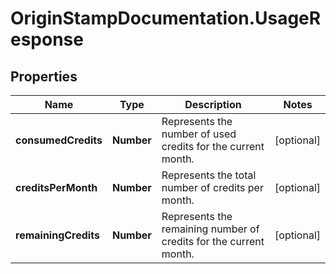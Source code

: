 # OriginStampDocumentation.UsageResponse

## Properties
Name | Type | Description | Notes
------------ | ------------- | ------------- | -------------
**consumedCredits** | **Number** | Represents the number of used credits for the current month. | [optional] 
**creditsPerMonth** | **Number** | Represents the total number of credits per month. | [optional] 
**remainingCredits** | **Number** | Represents the remaining number of credits for the current month. | [optional] 


